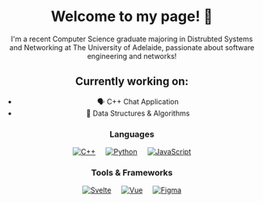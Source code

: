 <div style="text-align: center;">
  <h1>Welcome to my page! 👋</h1>
  <p>I'm a recent Computer Science graduate majoring in Distrubted Systems and Networking at The University of Adelaide, passionate about software engineering and networks!</p>
  
  <h2>Currently working on:</h2>
  <ul>
    <li>🗣️ C++ Chat Application </li>
    <li>🔗 Data Structures & Algorithms </li>
  </ul>
  
  <h3>Languages</h3>
  <div style="display: flex; justify-content: center;">
    <a href="https://github.com/WukoSiric" style="margin: 0 10px;">
      <img src="https://img.shields.io/badge/c++-black?style=for-the-badge&logo=cplusplus" alt="C++">
    </a>
    <a href="https://github.com/WukoSiric" style="margin: 0 10px;">
      <img src="https://img.shields.io/badge/python-black?style=for-the-badge&logo=python" alt="Python">
    </a>
    <a href="https://github.com/WukoSiric" style="margin: 0 10px;">
      <img src="https://img.shields.io/badge/javascript-black?style=for-the-badge&logo=javascript" alt="JavaScript">
    </a>
  </div>
  
  <h3>Tools & Frameworks</h3>
  <div style="display: flex; justify-content: center;">
    <a href="https://github.com/WukoSiric" style="margin: 0 10px;">
      <img src="https://img.shields.io/badge/svelte-black?style=for-the-badge&logo=svelte" alt="Svelte">
    </a>
    <a href="https://github.com/WukoSiric" style="margin: 0 10px;">
      <img src="https://img.shields.io/badge/vue-black?style=for-the-badge&logo=vue.js" alt="Vue">
    </a>
    <a href="https://github.com/WukoSiric" style="margin: 0 10px;">
      <img src="https://img.shields.io/badge/figma-black?style=for-the-badge&logo=figma" alt="Figma">
    </a>
  </div>
</div>
